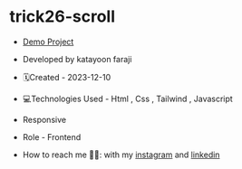 # trick26-scroll
- [Demo Project](https://katayoon-faraji-web.github.io/trick26-scroll/)

- Developed by katayoon faraji

- 🗓️Created - 2023-12-10

- 💻Technologies Used - Html , Css , Tailwind , Javascript

- Responsive
  
- Role - Frontend

- How to reach me 👩🏻: with my [instagram](https://instagram.com/katayoon_faraji_web) and [linkedin](https://www.linkedin.com/in/katayoon-faraji-web-3b722b207r)
